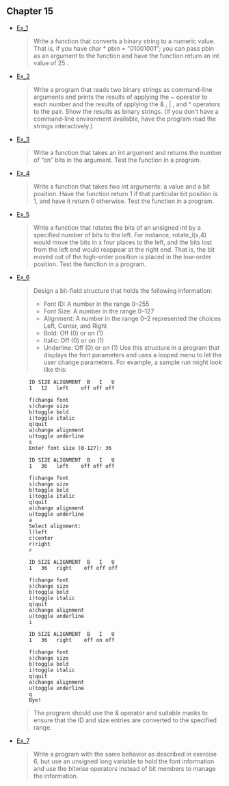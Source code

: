 ## Chapter 15

- [Ex_1](./Ex_1.c)
    > Write a function that converts a binary string to a numeric value. That is, if you have char * pbin = "01001001"; you can pass pbin as an argument to the function and have the function return an int value of 25 .
- [Ex_2](./Ex_2.c)
    > Write a program that reads two binary strings as command-line arguments and prints the results of applying the ~ operator to each number and the results of applying the & , | , and ^ operators to the pair. Show the results as binary strings. (If you don’t have a command-line environment available, have the program read the strings interactively.)
- [Ex_3](./Ex_3.c)
    > Write a function that takes an int argument and returns the number of “on” bits in the argument. Test the function in a program.
- [Ex_4](./Ex_4.c)
    > Write a function that takes two int arguments: a value and a bit position. Have the function return 1 if that particular bit position is 1, and have it return 0 otherwise. Test the function in a program.
- [Ex_5](./Ex_5.c)
    > Write a function that rotates the bits of an unsigned int by a specified number of bits to the left. For instance, rotate_l(x,4) would move the bits in x four places to the left, and the bits lost from the left end would reappear at the right end. That is, the bit moved out of the high-order position is placed in the low-order position. Test the function in a program.
- [Ex_6](./Ex_6.c)
    > Design a bit-field structure that holds the following information:
    >   - Font ID: A number in the range 0–255
    >   - Font Size: A number in the range 0–127
    >   - Alignment: A number in the range 0–2 represented the choices Left, Center, and Right
    >   - Bold: Off (0) or on (1)
    >   - Italic: Off (0) or on (1)
    >   - Underline: Off (0) or on (1)
    > Use this structure in a program that displays the font parameters and uses a looped menu to let the user change parameters. For example, a sample run might look like this:
    ```
        ID SIZE ALIGNMENT  B   I   U
        1   12   left    off off off
        
        f)change font
        s)change size
        b)toggle bold
        i)toggle italic
        q)quit
        a)change alignment
        u)toggle underline
        s
        Enter font size (0-127): 36

        ID SIZE ALIGNMENT  B   I   U
        1   36   left    off off off

        f)change font
        s)change size
        b)toggle bold
        i)toggle italic
        q)quit
        a)change alignment
        u)toggle underline
        a
        Select alignment:
        l)left
        c)center
        r)right
        r

        ID SIZE ALIGNMENT  B   I   U
        1   36   right    off off off
        
        f)change font
        s)change size
        b)toggle bold
        i)toggle italic
        q)quit
        a)change alignment
        u)toggle underline
        i

        ID SIZE ALIGNMENT  B   I   U
        1   36   right    off on off

        f)change font
        s)change size
        b)toggle bold
        i)toggle italic
        q)quit
        a)change alignment
        u)toggle underline
        q
        Bye!
    ```
    > The program should use the & operator and suitable masks to ensure that the ID and size entries are converted to the specified range.
- [Ex_7](./Ex_7.c)
    > Write a program with the same behavior as described in exercise 6, but use an unsigned long variable to hold the font information and use the bitwise operators instead of bit members to manage the information.